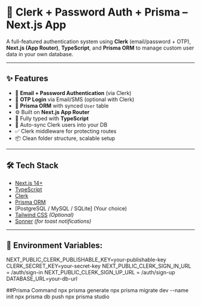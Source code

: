 
# 🔐 Clerk + Password Auth + Prisma – Next.js App

A full-featured authentication system using **Clerk** (email/password + OTP), **Next.js (App Router)**, **TypeScript**, and **Prisma ORM** to manage custom user data in your own database.

---

## ✨ Features

- 🔐 **Email + Password Authentication** (via Clerk)
- 📱 **OTP Login** via Email/SMS (optional with Clerk)
- 💾 **Prisma ORM** with synced `User` table
- ⚙️ Built on **Next.js App Router**
- 🧱 Fully typed with **TypeScript**
- 🔄 Auto-sync Clerk users into your DB
- ✅ Clerk middleware for protecting routes
- 📦 Clean folder structure, scalable setup
---

## 🛠 Tech Stack

- [Next.js 14+](https://nextjs.org/)
- [TypeScript](https://www.typescriptlang.org/)
- [Clerk](https://clerk.dev/)
- [Prisma ORM](https://www.prisma.io/)
- [PostgreSQL / MySQL / SQLite] (Your choice)
- [Tailwind CSS](https://tailwindcss.com/) *(Optional)*
- [Sonner](https://sonner.emilkowal.dev/) *(for toast notifications)*

---

## 📁 Environment Variables:
NEXT_PUBLIC_CLERK_PUBLISHABLE_KEY=your-publishable-key
CLERK_SECRET_KEY=your-secret-key
NEXT_PUBLIC_CLERK_SIGN_IN_URL = /auth/sign-in
NEXT_PUBLIC_CLERK_SIGN_UP_URL = /auth/sign-up
DATABASE_URL=your-db-url

##Prisma Command
npx prisma generate
npx prisma migrate dev --name init
npx prisma db push
npx prisma studio


